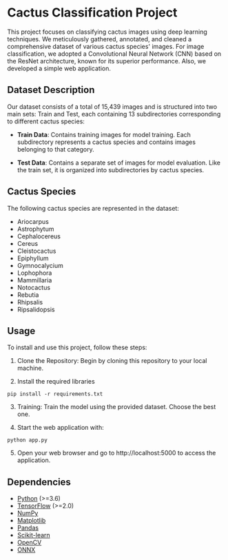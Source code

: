 # Cactus Classification Project

This project focuses on classifying cactus images using deep learning techniques. We meticulously gathered, annotated, and cleaned a comprehensive dataset of various cactus species' images. For image classification, we adopted a Convolutional Neural Network (CNN) based on the ResNet architecture, known for its superior performance. Also, we developed a simple web application.

## Dataset Description

Our dataset consists of a total of 15,439 images and is structured into two main sets: Train and Test, each containing 13 subdirectories corresponding to different cactus species:

- **Train Data**: Contains training images for model training. Each subdirectory represents a cactus species and contains images belonging to that category.

- **Test Data**: Contains a separate set of images for model evaluation. Like the train set, it is organized into subdirectories by cactus species.

## Cactus Species

The following cactus species are represented in the dataset: 

- Ariocarpus
- Astrophytum
- Cephalocereus
- Cereus
- Cleistocactus
- Epiphyllum
- Gymnocalycium
- Lophophora
- Mammillaria
- Notocactus
- Rebutia
- Rhipsalis
- Ripsalidopsis

## Usage

To install and use this project, follow these steps:

1. Clone the Repository: Begin by cloning this repository to your local machine.

2. Install the required libraries
```
pip install -r requirements.txt
```
3. Training: Train the model using the provided dataset. Choose the best one.

4. Start the web application with:
```
python app.py
```
5. Open your web browser and go to http://localhost:5000 to access the application.

## Dependencies

- [Python](https://www.python.org/) (>=3.6)
- [TensorFlow](https://www.tensorflow.org/) (>=2.0)
- [NumPy](https://numpy.org/)
- [Matplotlib](https://matplotlib.org/)
- [Pandas](https://pandas.pydata.org/)
- [Scikit-learn](https://scikit-learn.org/stable/)
- [OpenCV](https://opencv.org/get-started/)
- [ONNX](https://onnx.ai/)
